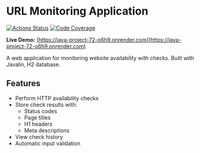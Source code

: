 # URL Monitoring Application

[![Actions Status](https://github.com/nika7407/java-project-72/actions/workflows/hexlet-check.yml/badge.svg)](https://github.com/nika7407/java-project-72/actions)
[![Code Coverage](https://qlty.sh/badges/c0cb3c35-b74b-4d5e-b6ba-034206b6126a/test_coverage.png)](https://qlty.sh/gh/nika7407/projects/java-project-72)

**Live Demo:** [https://java-project-72-o6h9.onrender.com](https://java-project-72-o6h9.onrender.com)

A web application for monitoring website availability with checks. Built with Javalin, H2 database.
## Features

- Perform HTTP availability checks
- Store check results with:
    - Status codes
    - Page titles
    - H1 headers
    - Meta descriptions
- View check history
- Automatic input validation